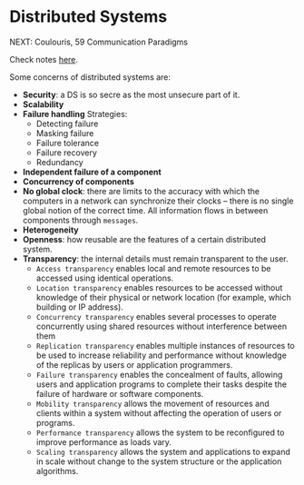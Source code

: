# Distributed Systems

NEXT: Coulouris, 59 Communication Paradigms

Check notes [here](notes/index.md).

Some concerns of distributed systems are:
* **Security**: a DS is so secre as the most unsecure part of it.
* **Scalability**
* **Failure handling**
	Strategies:
	* Detecting failure
	* Masking failure
	* Failure tolerance
	* Failure recovery
	* Redundancy
* **Independent failure of a component**
* **Concurrency of components**
* **No global clock**: there are limits to the accuracy with which the computers in a network can synchronize their clocks – there is no single global notion of the correct time. All information flows in between components through `messages`.
* **Heterogeneity**
* **Openness**: how reusable are the features of a certain distributed system.
* **Transparency**: the internal details must remain transparent to the user.
	* `Access transparency` enables local and remote resources to be accessed using identical operations.
	* `Location transparency` enables resources to be accessed without knowledge of their physical or network location (for example, which building or IP address).
	* `Concurrency transparency` enables several processes to operate concurrently using shared resources without interference between them
	* `Replication transparency` enables multiple instances of resources to be used to increase reliability and performance without knowledge of the replicas by users or application programmers.
	* `Failure transparency` enables the concealment of faults, allowing users and application programs to complete their tasks despite the failure of hardware or software components.
	* `Mobility transparency` allows the movement of resources and clients within a system without affecting the operation of users or programs.
	* `Performance transparency` allows the system to be reconfigured to improve performance as loads vary.
	* `Scaling transparency` allows the system and applications to expand in scale without change to the system structure or the application algorithms. 
